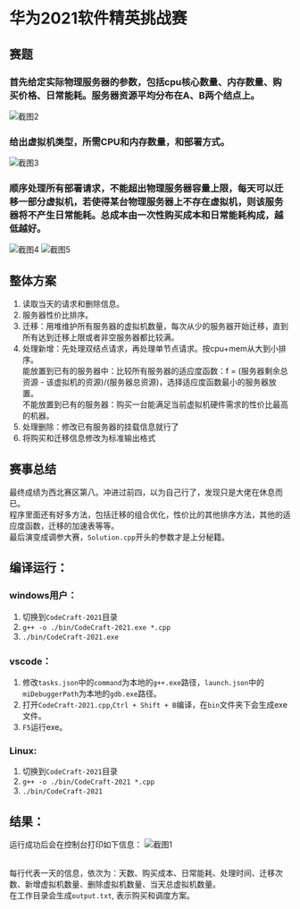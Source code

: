 # 华为2021软件精英挑战赛
## 赛题
### 首先给定实际物理服务器的参数，包括cpu核心数量、内存数量、购买价格、日常能耗。服务器资源平均分布在A、B两个结点上。
![截图2](https://user-images.githubusercontent.com/48812036/126594645-c4c105c4-47c9-4b99-ae9a-0355ee265208.png)
### 给出虚拟机类型，所需CPU和内存数量，和部署方式。
![截图3](https://user-images.githubusercontent.com/48812036/126594650-a20b1fdd-799a-443c-a551-3a97f4ed388f.png)
### 顺序处理所有部署请求，不能超出物理服务器容量上限，每天可以迁移一部分虚拟机，若使得某台物理服务器上不存在虚拟机，则该服务器将不产生日常能耗。总成本由一次性购买成本和日常能耗构成，越低越好。
![截图4](https://user-images.githubusercontent.com/48812036/126594653-a6c25e78-d46c-4ac3-a44a-5acbec1237ec.png)
![截图5](https://user-images.githubusercontent.com/48812036/126594657-10260b26-434e-441e-bba1-9629548ab36b.png)

## 整体方案
1. 读取当天的请求和删除信息。
2. 服务器性价比排序。
3. 迁移：用堆维护所有服务器的虚拟机数量，每次从少的服务器开始迁移，直到所有达到迁移上限或者非空服务器都比较满。
4. 处理新增：先处理双结点请求，再处理单节点请求。按cpu+mem从大到小排序。
<br/>能放置到已有的服务器中：比较所有服务器的适应度函数：f = (服务器剩余总资源 - 该虚拟机的资源)/(服务器总资源)，选择适应度函数最小的服务器放置。
<br/>不能放置到已有的服务器：购买一台能满足当前虚拟机硬件需求的性价比最高的机器。
5. 处理删除：修改已有服务器的挂载信息就行了
6. 将购买和迁移信息修改为标准输出格式

## 赛事总结
最终成绩为西北赛区第八。冲进过前四，以为自己行了，发现只是大佬在休息而已。
<br/>程序里面还有好多方法，包括迁移的组合优化，性价比的其他排序方法，其他的适应度函数，迁移的加速表等等。
<br/>最后演变成调参大赛，`Solution.cpp`开头的参数才是上分秘籍。

## 编译运行：
### windows用户：
1. 切换到`CodeCraft-2021`目录
2. ```g++ -o ./bin/CodeCraft-2021.exe *.cpp```
3. ```./bin/CodeCraft-2021.exe```
### vscode：
1. 修改`tasks.json`中的`command`为本地的`g++.exe`路径，`launch.json`中的`miDebuggerPath`为本地的`gdb.exe`路径。
2. 打开`CodeCraft-2021.cpp`,`Ctrl + Shift + B`编译，在`bin`文件夹下会生成exe文件。
3. `F5`运行exe。
### Linux:
1. 切换到`CodeCraft-2021`目录
2. ```g++ -o ./bin/CodeCraft-2021 *.cpp```
3. ```./bin/CodeCraft-2021```

## 结果：
运行成功后会在控制台打印如下信息：
![截图1](https://user-images.githubusercontent.com/48812036/126593981-79933b9d-7dcc-4e8e-8819-da7e2fa106f6.png)

<br/>每行代表一天的信息，依次为：天数、购买成本、日常能耗、处理时间、迁移次数、新增虚拟机数量、删除虚拟机数量、当天总虚拟机数量。
<br/>在工作目录会生成`output.txt`, 表示购买和调度方案。

